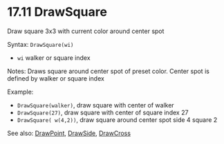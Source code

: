 # 17.11 DrawSquare

Draw square 3x3 with current color around center spot

Syntax: `DrawSquare(wi)`

* `wi` walker or square index 

Notes: Draws square around center spot of preset color. Center spot is defined by walker or square index

Example:

* `DrawSquare(walker)`, draw square with center of walker 
* `DrawSquare(27)`, draw square with center of square index 27 
* `DrawSquare( w(4,2))`, draw square around center spot side 4 square 2 

See also: [DrawPoint](/17-api-native-functions/178-drawpoint.md), [DrawSide](/17-api-native-functions/1710-drawside.md), [DrawCross](/17-api-native-functions/1713-drawcross.md)

